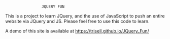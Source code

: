 					JQUERY FUN			

This is a project to learn JQuery, and the use of JavaScript to push an entire 
website via JQuery and JS. Please feel free to use this code to learn.

A demo of this site is available at https://trisell.github.io/JQuery_Fun/
